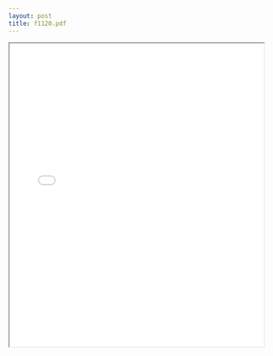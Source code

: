 ```yaml
---
layout: post
title: f1120.pdf
---
```


<div class="pdf-container">
<iframe src="/irs.ea/assets/pdfs/f1120.pdf" height="600" width="100%" allowFullScreen="true"></iframe>
</div>

